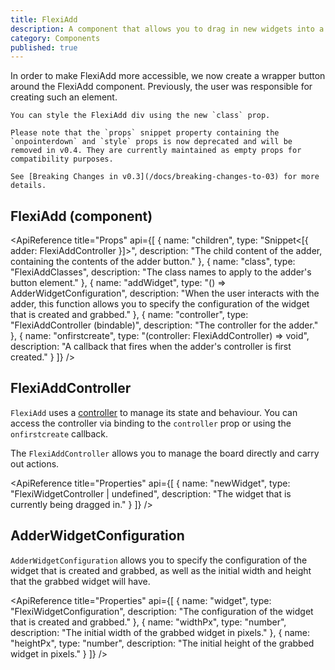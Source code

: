 ```yaml
---
title: FlexiAdd
description: A component that allows you to drag in new widgets into a board.
category: Components
published: true
---
```


<script lang="ts">
    import ApiReference from '$lib/components/docs/api-reference.svelte';
    import HeadsUp from '$lib/components/docs/heads-up.svelte';
</script>

<HeadsUp title="Breaking Change Notice">
    In order to make FlexiAdd more accessible, we now create a wrapper button around the FlexiAdd component. Previously, the user was responsible for creating such an element.

    You can style the FlexiAdd div using the new `class` prop.

    Please note that the `props` snippet property containing the `onpointerdown` and `style` props is now deprecated and will be removed in v0.4. They are currently maintained as empty props for compatibility purposes.

    See [Breaking Changes in v0.3](/docs/breaking-changes-to-03) for more details.

</HeadsUp>

## FlexiAdd (component)

<ApiReference title="Props" api={[
{
name: "children",
type: "Snippet<[{ adder: FlexiAddController }]>",
description: "The child content of the adder, containing the contents of the adder button."
},
{
name: "class",
type: "FlexiAddClasses",
description: "The class names to apply to the adder's button element."
},
{
name: "addWidget",
type: "() => AdderWidgetConfiguration",
description: "When the user interacts with the adder, this function allows you to specify the configuration of the widget that is created and grabbed."
},
{
name: "controller",
type: "FlexiAddController (bindable)",
description: "The controller for the adder."
},
{
name: "onfirstcreate",
type: "(controller: FlexiAddController) => void",
description: "A callback that fires when the adder's controller is first created."
}
]} />

## FlexiAddController

`FlexiAdd` uses a [controller](/docs/controllers) to manage its state and behaviour. You can access the controller via binding to the `controller` prop or using the `onfirstcreate` callback.

The `FlexiAddController` allows you to manage the board directly and carry out actions.

<ApiReference title="Properties" api={[
{
name: "newWidget",
type: "FlexiWidgetController | undefined",
description: "The widget that is currently being dragged in."
}
]} />

## AdderWidgetConfiguration

`AdderWidgetConfiguration` allows you to specify the configuration of the widget that is created and grabbed, as well as the initial width and height that the grabbed widget will have.

<ApiReference title="Properties" api={[
{
name: "widget",
type: "FlexiWidgetConfiguration",
description: "The configuration of the widget that is created and grabbed."
},
{
name: "widthPx",
type: "number",
description: "The initial width of the grabbed widget in pixels."
},
{
name: "heightPx",
type: "number",
description: "The initial height of the grabbed widget in pixels."
}
]} />
